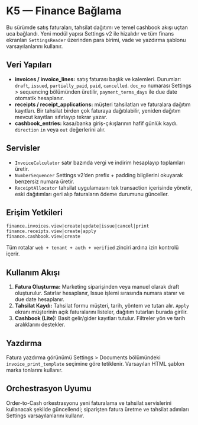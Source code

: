 # K5 — Finance Bağlama

Bu sürümde satış faturaları, tahsilat dağıtımı ve temel cashbook akışı uçtan uca bağlandı. Yeni modül yapısı Settings v2 ile hizalıdır ve tüm finans ekranları `SettingsReader` üzerinden para birimi, vade ve yazdırma şablonu varsayılanlarını kullanır.

## Veri Yapıları
- **invoices / invoice_lines:** satış faturası başlık ve kalemleri. Durumlar: `draft`, `issued`, `partially_paid`, `paid`, `cancelled`. `doc_no` numarası Settings > sequencing bölümünden üretilir, `payment_terms_days` ile due date otomatik hesaplanır.
- **receipts / receipt_applications:** müşteri tahsilatları ve faturalara dağıtım kayıtları. Bir tahsilat birden çok faturaya dağıtılabilir, yeniden dağıtım mevcut kayıtları sıfırlayıp tekrar yazar.
- **cashbook_entries:** kasa/banka giriş-çıkışlarının hafif günlük kaydı. `direction` `in` veya `out` değerlerini alır.

## Servisler
- `InvoiceCalculator` satır bazında vergi ve indirim hesaplayıp toplamları üretir.
- `NumberSequencer` Settings v2’den prefix + padding bilgilerini okuyarak benzersiz numara üretir.
- `ReceiptAllocator` tahsilat uygulamasını tek transaction içerisinde yönetir, eski dağıtımları geri alıp faturaların ödeme durumunu günceller.

## Erişim Yetkileri
```
finance.invoices.view|create|update|issue|cancel|print
finance.receipts.view|create|apply
finance.cashbook.view|create
```
Tüm rotalar `web + tenant + auth + verified` zinciri ardına izin kontrolü içerir.

## Kullanım Akışı
1. **Fatura Oluşturma:** Marketing siparişinden veya manuel olarak draft oluşturulur. Satırlar hesaplanır, Issue işlemi sırasında numara atanır ve due date hesaplanır.
2. **Tahsilat Kaydı:** Tahsilat formu müşteri, tarih, yöntem ve tutarı alır. `Apply` ekranı müşterinin açık faturalarını listeler, dağıtım tutarları burada girilir.
3. **Cashbook (Lite):** Basit gelir/gider kayıtları tutulur. Filtreler yön ve tarih aralıklarını destekler.

## Yazdırma
Fatura yazdırma görünümü Settings > Documents bölümündeki `invoice_print_template` seçimine göre tetiklenir. Varsayılan HTML şablon marka tonlarını kullanır.

## Orchestrasyon Uyumu
Order-to-Cash orkestrasyonu yeni faturalama ve tahsilat servislerini kullanacak şekilde güncellendi; siparişten fatura üretme ve tahsilat adımları Settings varsayılanlarını kullanır.
